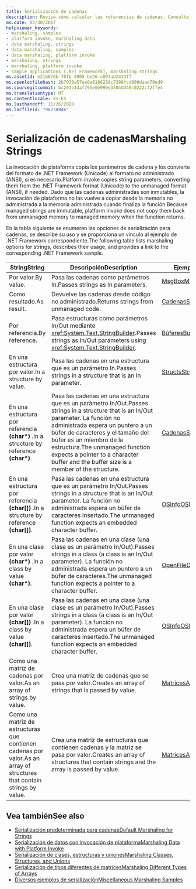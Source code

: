 ```yaml
---
title: Serialización de cadenas
description: Revise cómo calcular las referencias de cadenas. Consulte opciones para calcular las cadenas de serialización por valor o referencia, como resultado, en una estructura o clase por valor o referencia, y mucho más.
ms.date: 03/30/2017
helpviewer_keywords:
- marshaling, samples
- platform invoke, marshaling data
- data marshaling, strings
- data marshaling, samples
- data marshaling, platform invoke
- marshaling. strings
- marshaling, platform invoke
- sample applications [.NET Framework], marshaling strings
ms.assetid: e21b078b-70fb-4905-be26-c097ab2433ff
ms.openlocfilehash: 2b7038a57ee0a8186288c7388fcd000daad70ed0
ms.sourcegitcommit: bc293b14af795e0e999e3304dd40c0222cf2ffe4
ms.translationtype: HT
ms.contentlocale: es-ES
ms.lasthandoff: 11/26/2020
ms.locfileid: "96238046"
---
```

# <a name="marshaling-strings"></a><span data-ttu-id="4a677-104">Serialización de cadenas</span><span class="sxs-lookup"><span data-stu-id="4a677-104">Marshaling Strings</span></span>

<span data-ttu-id="4a677-105">La invocación de plataforma copia los parámetros de cadena y los convierte del formato de .NET Framework (Unicode) al formato no administrado (ANSI), si es necesario.</span><span class="sxs-lookup"><span data-stu-id="4a677-105">Platform invoke copies string parameters, converting them from the .NET Framework format (Unicode) to the unmanaged format (ANSI), if needed.</span></span> <span data-ttu-id="4a677-106">Dado que las cadenas administradas son inmutables, la invocación de plataforma no las vuelve a copiar desde la memoria no administrada a la memoria administrada cuando finaliza la función.</span><span class="sxs-lookup"><span data-stu-id="4a677-106">Because managed strings are immutable, platform invoke does not copy them back from unmanaged memory to managed memory when the function returns.</span></span>  
  
 <span data-ttu-id="4a677-107">En la tabla siguiente se enumeran las opciones de serialización para cadenas, se describe su uso y se proporciona un vínculo al ejemplo de .NET Framework correspondiente.</span><span class="sxs-lookup"><span data-stu-id="4a677-107">The following table lists marshaling options for strings, describes their usage, and provides a link to the corresponding .NET Framework sample.</span></span>  
  
|<span data-ttu-id="4a677-108">String</span><span class="sxs-lookup"><span data-stu-id="4a677-108">String</span></span>|<span data-ttu-id="4a677-109">Descripción</span><span class="sxs-lookup"><span data-stu-id="4a677-109">Description</span></span>|<span data-ttu-id="4a677-110">Ejemplo</span><span class="sxs-lookup"><span data-stu-id="4a677-110">Sample</span></span>|  
|------------|-----------------|------------|  
|<span data-ttu-id="4a677-111">Por valor.</span><span class="sxs-lookup"><span data-stu-id="4a677-111">By value.</span></span>|<span data-ttu-id="4a677-112">Pasa las cadenas como parámetros In.</span><span class="sxs-lookup"><span data-stu-id="4a677-112">Passes strings as In parameters.</span></span>|[<span data-ttu-id="4a677-113">MsgBox</span><span class="sxs-lookup"><span data-stu-id="4a677-113">MsgBox</span></span>](msgbox-sample.md)|  
|<span data-ttu-id="4a677-114">Como resultado.</span><span class="sxs-lookup"><span data-stu-id="4a677-114">As result.</span></span>|<span data-ttu-id="4a677-115">Devuelve las cadenas desde código no administrado.</span><span class="sxs-lookup"><span data-stu-id="4a677-115">Returns strings from unmanaged code.</span></span>|<span data-ttu-id="4a677-116">[Cadenas](/previous-versions/dotnet/netframework-4.0/e765dyyy(v=vs.100))</span><span class="sxs-lookup"><span data-stu-id="4a677-116">[Strings](/previous-versions/dotnet/netframework-4.0/e765dyyy(v=vs.100))</span></span>|  
|<span data-ttu-id="4a677-117">Por referencia.</span><span class="sxs-lookup"><span data-stu-id="4a677-117">By reference.</span></span>|<span data-ttu-id="4a677-118">Pasa estructuras como parámetros In/Out mediante <xref:System.Text.StringBuilder>.</span><span class="sxs-lookup"><span data-stu-id="4a677-118">Passes strings as In/Out parameters using <xref:System.Text.StringBuilder>.</span></span>|<span data-ttu-id="4a677-119">[Búferes](/previous-versions/dotnet/netframework-4.0/x3txb6xc(v=vs.100))</span><span class="sxs-lookup"><span data-stu-id="4a677-119">[Buffers](/previous-versions/dotnet/netframework-4.0/x3txb6xc(v=vs.100))</span></span>|  
|<span data-ttu-id="4a677-120">En una estructura por valor.</span><span class="sxs-lookup"><span data-stu-id="4a677-120">In a structure by value.</span></span>|<span data-ttu-id="4a677-121">Pasa las cadenas en una estructura que es un parámetro In.</span><span class="sxs-lookup"><span data-stu-id="4a677-121">Passes strings in a structure that is an In parameter.</span></span>|<span data-ttu-id="4a677-122">[Structs](/previous-versions/dotnet/netframework-4.0/eadtsekz(v=vs.100))</span><span class="sxs-lookup"><span data-stu-id="4a677-122">[Structs](/previous-versions/dotnet/netframework-4.0/eadtsekz(v=vs.100))</span></span>|  
|<span data-ttu-id="4a677-123">En una estructura por referencia **(char\*)** .</span><span class="sxs-lookup"><span data-stu-id="4a677-123">In a structure by reference **(char\*)**.</span></span>|<span data-ttu-id="4a677-124">Pasa las cadenas en una estructura que es un parámetro In/Out.</span><span class="sxs-lookup"><span data-stu-id="4a677-124">Passes strings in a structure that is an In/Out parameter.</span></span> <span data-ttu-id="4a677-125">La función no administrada espera un puntero a un búfer de caracteres y el tamaño del búfer es un miembro de la estructura.</span><span class="sxs-lookup"><span data-stu-id="4a677-125">The unmanaged function expects a pointer to a character buffer and the buffer size is a member of the structure.</span></span>|<span data-ttu-id="4a677-126">[Cadenas](/previous-versions/dotnet/netframework-4.0/e765dyyy(v=vs.100))</span><span class="sxs-lookup"><span data-stu-id="4a677-126">[Strings](/previous-versions/dotnet/netframework-4.0/e765dyyy(v=vs.100))</span></span>|  
|<span data-ttu-id="4a677-127">En una estructura por referencia **(char[])** .</span><span class="sxs-lookup"><span data-stu-id="4a677-127">In a structure by reference **(char[])**.</span></span>|<span data-ttu-id="4a677-128">Pasa las cadenas en una estructura que es un parámetro In/Out.</span><span class="sxs-lookup"><span data-stu-id="4a677-128">Passes strings in a structure that is an In/Out parameter.</span></span> <span data-ttu-id="4a677-129">La función no administrada espera un búfer de caracteres insertado.</span><span class="sxs-lookup"><span data-stu-id="4a677-129">The unmanaged function expects an embedded character buffer.</span></span>|<span data-ttu-id="4a677-130">[OSInfo](/previous-versions/dotnet/netframework-4.0/795sy883(v=vs.100))</span><span class="sxs-lookup"><span data-stu-id="4a677-130">[OSInfo](/previous-versions/dotnet/netframework-4.0/795sy883(v=vs.100))</span></span>|  
|<span data-ttu-id="4a677-131">En una clase por valor **(char\*)** .</span><span class="sxs-lookup"><span data-stu-id="4a677-131">In a class by value **(char\*)**.</span></span>|<span data-ttu-id="4a677-132">Pasa las cadenas en una clase (una clase es un parámetro In/Out).</span><span class="sxs-lookup"><span data-stu-id="4a677-132">Passes strings in a class (a class is an In/Out parameter).</span></span> <span data-ttu-id="4a677-133">La función no administrada espera un puntero a un búfer de caracteres.</span><span class="sxs-lookup"><span data-stu-id="4a677-133">The unmanaged function expects a pointer to a character buffer.</span></span>|<span data-ttu-id="4a677-134">[OpenFileDlg](/previous-versions/dotnet/netframework-4.0/w5tyztk9(v=vs.100))</span><span class="sxs-lookup"><span data-stu-id="4a677-134">[OpenFileDlg](/previous-versions/dotnet/netframework-4.0/w5tyztk9(v=vs.100))</span></span>|  
|<span data-ttu-id="4a677-135">En una clase por valor **(char[])** .</span><span class="sxs-lookup"><span data-stu-id="4a677-135">In a class by value **(char[])**.</span></span>|<span data-ttu-id="4a677-136">Pasa las cadenas en una clase (una clase es un parámetro In/Out).</span><span class="sxs-lookup"><span data-stu-id="4a677-136">Passes strings in a class (a class is an In/Out parameter).</span></span> <span data-ttu-id="4a677-137">La función no administrada espera un búfer de caracteres insertado.</span><span class="sxs-lookup"><span data-stu-id="4a677-137">The unmanaged function expects an embedded character buffer.</span></span>|<span data-ttu-id="4a677-138">[OSInfo](/previous-versions/dotnet/netframework-4.0/795sy883(v=vs.100))</span><span class="sxs-lookup"><span data-stu-id="4a677-138">[OSInfo](/previous-versions/dotnet/netframework-4.0/795sy883(v=vs.100))</span></span>|  
|<span data-ttu-id="4a677-139">Como una matriz de cadenas por valor.</span><span class="sxs-lookup"><span data-stu-id="4a677-139">As an array of strings by value.</span></span>|<span data-ttu-id="4a677-140">Crea una matriz de cadenas que se pasa por valor.</span><span class="sxs-lookup"><span data-stu-id="4a677-140">Creates an array of strings that is passed by value.</span></span>|[<span data-ttu-id="4a677-141">Matrices</span><span class="sxs-lookup"><span data-stu-id="4a677-141">Arrays</span></span>](marshaling-different-types-of-arrays.md)|  
|<span data-ttu-id="4a677-142">Como una matriz de estructuras que contienen cadenas por valor.</span><span class="sxs-lookup"><span data-stu-id="4a677-142">As an array of structures that contain strings by value.</span></span>|<span data-ttu-id="4a677-143">Crea una matriz de estructuras que contienen cadenas y la matriz se pasa por valor.</span><span class="sxs-lookup"><span data-stu-id="4a677-143">Creates an array of structures that contain strings and the array is passed by value.</span></span>|[<span data-ttu-id="4a677-144">Matrices</span><span class="sxs-lookup"><span data-stu-id="4a677-144">Arrays</span></span>](marshaling-different-types-of-arrays.md)|  
  
## <a name="see-also"></a><span data-ttu-id="4a677-145">Vea también</span><span class="sxs-lookup"><span data-stu-id="4a677-145">See also</span></span>

- [<span data-ttu-id="4a677-146">Serialización predeterminada para cadenas</span><span class="sxs-lookup"><span data-stu-id="4a677-146">Default Marshaling for Strings</span></span>](default-marshaling-for-strings.md)
- [<span data-ttu-id="4a677-147">Serialización de datos con invocación de plataforma</span><span class="sxs-lookup"><span data-stu-id="4a677-147">Marshaling Data with Platform Invoke</span></span>](marshaling-data-with-platform-invoke.md)
- [<span data-ttu-id="4a677-148">Serialización de clases, estructuras y uniones</span><span class="sxs-lookup"><span data-stu-id="4a677-148">Marshaling Classes, Structures, and Unions</span></span>](marshaling-classes-structures-and-unions.md)
- [<span data-ttu-id="4a677-149">Serialización de tipos diferentes de matrices</span><span class="sxs-lookup"><span data-stu-id="4a677-149">Marshaling Different Types of Arrays</span></span>](marshaling-different-types-of-arrays.md)
- <span data-ttu-id="4a677-150">[Diversos ejemplos de serialización](/previous-versions/dotnet/netframework-4.0/ss9sb93t(v=vs.100))</span><span class="sxs-lookup"><span data-stu-id="4a677-150">[Miscellaneous Marshaling Samples](/previous-versions/dotnet/netframework-4.0/ss9sb93t(v=vs.100))</span></span>
